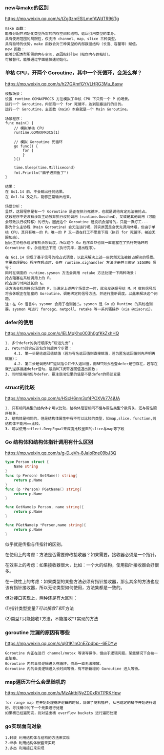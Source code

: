 ### new与make的区别
https://mp.weixin.qq.com/s/tZg3zmESlLmefAWdTR96Tg
```text
make 函数：
能够分配并初始化类型所需的内存空间和结构，返回引用类型的本身。
具有使用范围的局限性，仅支持 channel、map、slice 三种类型。
具有独特的优势，make 函数会对三种类型的内部数据结构（长度、容量等）赋值。
new 函数：
能够分配类型所需的内存空间，返回指针引用（指向内存的指针）。
可被替代，能够通过字面值快速初始化。
```
### 单核 CPU，开两个 Goroutine，其中一个死循环，会怎么样？
https://mp.weixin.qq.com/s/h27GXmfGYVLHRG3Mu_8axw
```text
模拟场景：
设置 runtime.GOMAXPROCS 方法模拟了单核 CPU 下只有一个 P 的场景。
运行一个 Goroutine，内部跑一个 for 死循环，达到阻塞运行的目的。
运行一个 Goroutine，主函数（main）本身就是一个 Main Goroutine。

场景程序：
func main() {
    // 模拟单核 CPU
    runtime.GOMAXPROCS(1)
    
    // 模拟 Goroutine 死循环
    go func() {
        for {
        }
    }()

    time.Sleep(time.Millisecond)
    fmt.Println("脑子进煎鱼了")
}

结果：
在 Go1.14 前，不会输出任何结果。
在 Go1.14 及之后，能够正常输出结果。

场景分析：
显然，这段程序是有一个 Goroutine 是正在执行死循环，也就是说他肯定无法被抢占。
这段程序中更没有涉及主动放弃执行权的调用（runtime.Gosched），又或是其他调用（可能会导致执行权转移）的行为。因此这个 Goroutine 是没机会溜号的，只能一直打工...
那为什么主协程（Main Goroutine）会无法运行呢，其实原因是会优先调用休眠，但由于单核 CPU，其只有唯一的 P。唯一的 P 又一直在打工不愿意下班（执行 for 死循环，被迫无限加班）。
因此主协程永远没有机会呗调度，所以这个 Go 程序自然也就一直阻塞在了执行死循环的 Goroutine 中，永远无法下班（执行完毕，退出程序）。

在 Go1.14 实现了基于信号的抢占式调度，以此来解决上述一些仍然无法被抢占解决的场景。
主要原理是Go 程序在启动时，会在 runtime.sighandler 方法注册并且绑定 SIGURG 信号：
同时在调度的 runtime.sysmon 方法会调用 retake 方法处理一下两种场景：
抢占阻塞在系统调用上的 P。
抢占运行时间过长的 G。
该方法会检测符合场景的 P，当满足上述两个场景之一时，就会发送信号给 M。M 收到信号后将会休眠正在阻塞的 Goroutine，调用绑定的信号方法，并进行重新调度。以此来解决这个问题。
注：在 Go 语言中，sysmon 会用于检测抢占。sysmon 是 Go 的 Runtime 的系统检测器，sysmon 可进行 forcegc、netpoll、retake 等一系列骚操作（via @xiaorui）。
```


### defer的使用
https://mp.weixin.qq.com/s/lELMqKho003h0gfKkZxhHQ
```text
1. 多个defer的执行顺序为“后进先出”；
2. return其实应该包含前后两个步骤：
	4.1. 第一步是给返回值赋值（若为有名返回值则直接赋值，若为匿名返回值则先声明再赋值）；
	4.2. 第二步是调用RET返回指令并传入返回值，而RET则会检查defer是否存在，若存在就先逆序插播defer语句，最后RET携带返回值退出函数；
3. 同时使用闭包与defer，要注意闭包里的值是不是defer的局部变量
```
### struct的比较
https://mp.weixin.qq.com/s/HScH6nm3xf4POXVk774jUA
```text
1. 只有相同类型的结构体才可以比较，结构体是否相同不但与属性类型个数有关，还与属性顺序相关.
2. 结构体是相同的，但是结构体属性中有不可以比较的类型，如map,slice，function,则结构体不能用==比较。
3. 可以使用reflect.DeepEqual来深度比较里面的slice与map等字段
```
### Go 结构体和结构体指针调用有什么区别
https://mp.weixin.qq.com/s/g-D_eVh-8JaIoRne09bJ3Q
```go
type Person struct {
	Name string
}
func (p Person) GetName() string{
	return p.Name
}
func (p *Person) PGetName() string{
	return p.Name
}

func GetName(p Person, name string){
    return p.Name
}

func PGetName(p *Person,name string){
    return p.Name
}
```
似乎就是传指与传指针的区别。

在使用上的考虑：方法是否需要修改接收器？如果需要，接收器必须是一个指针。

在效率上的考虑：如果接收器很大，比如：一个大的结构，使用指针接收器会好很多。

在一致性上的考虑：如果类型的某些方法必须有指针接收器，那么其余的方法也应该有指针接收器，所以无论类型如何使用，方法集都是一致的。

但对接口实现上，两种还是有大区别：

(1)指针类型变量*T可以接收T和*T方法

(2)类型T只能接收T方法，不能接收*T实现的方法
### goroutine 泄漏的原因有哪些
https://mp.weixin.qq.com/s/ql01K1nOnEZpdbp--6EDYw
```text
Goroutine 内正在进行 channel/mutex 等读写操作，但由于逻辑问题，某些情况下会被一直阻塞。
Goroutine 内的业务逻辑进入死循环，资源一直无法释放。
Goroutine 内的业务逻辑进入长时间等待，有不断新增的 Goroutine 进入等待。
```
### map遍历为什么会是随机的
https://mp.weixin.qq.com/s/MzAktbjNyZD0xRVTPRKHpw
```text
for range map 在开始处理循环逻辑的时候，就做了随机播种, 从已选定的桶中开始进行遍历，寻找桶中的下一个元素进行处理
如果桶已经遍历完，则对溢出桶 overflow buckets 进行遍历处理
```
### go实现面向对象
```text
1.封装 利用结构体与结构的方法来实现
2.继承 利用结构体嵌套来实现
3.多态 利用接口来实现
```
